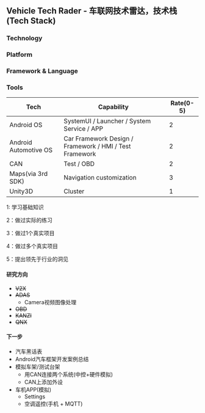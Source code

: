 ## Vehicle Tech Rader - 车联网技术雷达，技术栈(Tech Stack)
### Technology
### Platform
### Framework & Language
### Tools

| Tech                  | Capability                                              | Rate(0-5) |
| --------------------- | ------------------------------------------------------- | --------- |
| Android OS            | SystemUI / Launcher / System Service / APP              | 2         |
| Android Automotive OS | Car Framework Design / Framework / HMI / Test Framework | 2         |
| CAN                   | Test / OBD                                              | 2         |
| Maps(via 3rd SDK)     | Navigation customization                                | 3         |
| Unity3D               | Cluster                                                 | 1         |

1: 学习基础知识

2：做过实际的练习

3：做过1个真实项目

4：做过多个真实项目

5：提出领先于行业的洞见

#### 研究方向

- ~~V2X~~
- ~~ADAS~~
  - Camera视频图像处理
- ~~OBD~~
- ~~KANZI~~
- ~~QNX~~

#### 下一步

- 汽车黑话表
- Android汽车框架开发案例总结
- 模拟车架/测试台架
  - 用CAN连接两个系统(中控+硬件模拟)
  - CAN上添加外设
- 车机APP(模拟)
  - Settings
  - 空调遥控(手机 + MQTT)
